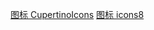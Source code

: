 [图标 CupertinoIcons](https://api.flutter.dev/flutter/cupertino/CupertinoIcons-class.html#constants)
[图标 icons8](https://icons8.com/)